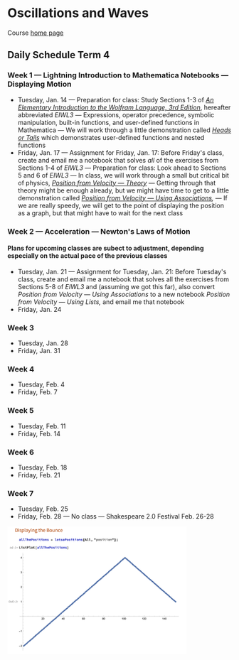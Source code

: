 # Oscillations and Waves

Course [home page](./)

## Daily Schedule Term 4

### Week 1 &mdash; Lightning Introduction to Mathematica Notebooks &mdash; Displaying Motion

* Tuesday, Jan. 14 &mdash; Preparation for class: Study Sections 1-3 of [*An Elementary Introduction to the Wolfram Language, 3rd Edition*](https://www.wolfram.com/language/elementary-introduction/3rd-ed/index.html.en), hereafter abbreviated *EIWL3* &mdash; Expressions, operator precedence, symbolic manipulation, built-in functions, and user-defined functions in Mathematica &mdash; We will work through a little demonstration called *[Heads or Tails](./demonstrations/HeadsOrTails.nb.pdf)* which demonstrates user-defined functions and nested functions
* Friday, Jan. 17 &mdash; Assignment for Friday, Jan. 17: Before Friday's class, create and email me a notebook that solves *all* of the exercises from Sections 1-4 of *EIWL3* &mdash; Preparation for class: Look ahead to Sections 5 and 6 of *EIWL3* &mdash; In class, we will work through a small but critical bit of physics, *[Position from Velocity &mdash; Theory](./demonstrations/PositionFromVelocity-Theory.nb.pdf)* &mdash; Getting through that theory might be enough already, but we might have time to get to a little demonstration called *[Position from Velocity &mdash; Using Associations](./demonstrations/PositionFromVelocity-UsingAssociations.nb.pdf),* &mdash; If we are really speedy, we will get to the point of displaying the position as a graph, but that might have to wait for the next class

### Week 2 &mdash; Acceleration &mdash; Newton's Laws of Motion

#### Plans for upcoming classes are subect to adjustment, depending especially on the actual pace of the previous classes

* Tuesday, Jan. 21 &mdash; Assignment for Tuesday, Jan. 21: Before Tuesday's class, create and email me a notebook that solves all the exercises from Sections 5-8 of *EIWL3* and (assuming we got this far), also convert *Position from Velocity &mdash; Using Associations* to a new notebook *Position from Velocity &mdash; Using Lists,* and email me that notebook
* Friday, Jan. 24

### Week 3

* Tuesday, Jan. 28
* Friday, Jan. 31

### Week 4

* Tuesday, Feb. 4
* Friday, Feb. 7

### Week 5

* Tuesday, Feb. 11
* Friday, Feb. 14

### Week 6

* Tuesday, Feb. 18
* Friday, Feb. 21

### Week 7

* Tuesday, Feb. 25
* Friday, Feb. 28 &mdash; No class &mdash; Shakespeare 2.0 Festival Feb. 26-28

<img src="./illustrations/DisplayingABounce.png" width="80%"/>
